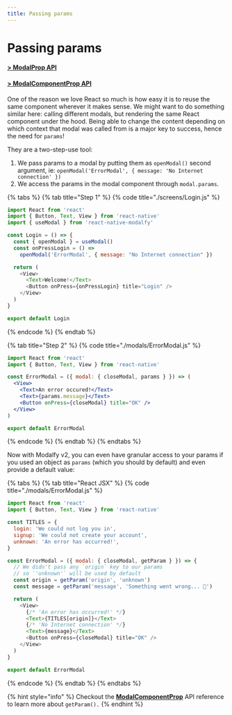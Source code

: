 ```yaml
---
title: Passing params
---
```


# Passing params

#### [&gt; ModalProp API](../api/types/modalprop.md)

#### [**&gt; ModalComponentProp API**](../api/types/modalcomponentprop.md)

One of the reason we love React so much is how easy it is to reuse the same component wherever it makes sense. We might want to do something similar here: calling different modals, but rendering the same React component under the hood. Being able to change the content depending on which context that modal was called from is a major key to success, hence the need for `params`!

They are a two-step-use tool:

1. We pass params to a modal by putting them as `openModal()` second argument, ie: `openModal('ErrorModal', { message: 'No Internet connection' })`
2. We access the params in the modal component through `modal.params`.

{% tabs %}
{% tab title="Step 1" %}
{% code title="./screens/Login.js" %}
```javascript
import React from 'react'
import { Button, Text, View } from 'react-native'
import { useModal } from 'react-native-modalfy'

const Login = () => {
  const { openModal } = useModal()
  const onPressLogin = () =>
    openModal('ErrorModal', { message: "No Internet connection" })

  return (
    <View>
      <Text>Welcome!</Text>
      <Button onPress={onPressLogin} title="Login" />
    </View>
  )
}

export default Login

```
{% endcode %}
{% endtab %}

{% tab title="Step 2" %}
{% code title="./modals/ErrorModal.js" %}
```jsx
import React from 'react'
import { Button, Text, View } from 'react-native'

const ErrorModal = ({ modal: { closeModal, params } }) => (
  <View>
    <Text>An error occured!</Text>
    <Text>{params.message}</Text>
    <Button onPress={closeModal} title="OK" />
  </View>
)

export default ErrorModal
```
{% endcode %}
{% endtab %}
{% endtabs %}

Now with Modalfy v2, you can even have granular access to your params if you used an object as `params` \(which you should by default\) and even provide a default value:

{% tabs %}
{% tab title="React JSX" %}
{% code title="./modals/ErrorModal.js" %}
```javascript
import React from 'react'
import { Button, Text, View } from 'react-native'

const TITLES = {
  login: 'We could not log you in',
  signup: 'We could not create your account',
  unknown: 'An error has occurred!',
}

const ErrorModal = ({ modal: { closeModal, getParam } }) => {
  // We didn't pass any `origin` key to our params
  // so `'unknown'` will be used by default 
  const origin = getParam('origin', 'unknown')
  const message = getParam('message', 'Something went wrong... 🤔')

  return (
    <View>
      {/* 'An error has occurred!' */}
      <Text>{TITLES[origin]}</Text>
      {/* 'No Internet connection' */}
      <Text>{message}</Text>
      <Button onPress={closeModal} title="OK" />
    </View>
  )
}

export default ErrorModal

```
{% endcode %}
{% endtab %}
{% endtabs %}

{% hint style="info" %}
Checkout the [**ModalComponentProp**](../api/types/modalcomponentprop.md) API reference to learn more about `getParam().`
{% endhint %}

